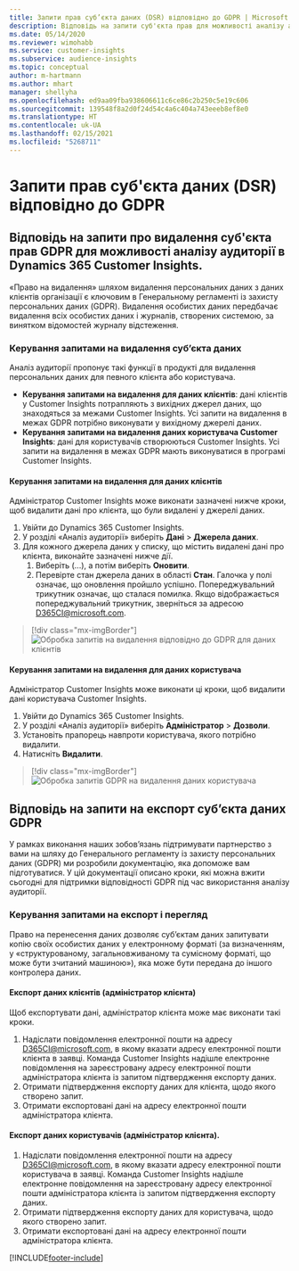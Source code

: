 ```yaml
---
title: Запити прав суб’єкта даних (DSR) відповідно до GDPR | Microsoft Docs
description: Відповідь на запити суб'єкта прав для можливості аналізу аудиторії в Dynamics 365 Customer Insights.
ms.date: 05/14/2020
ms.reviewer: wimohabb
ms.service: customer-insights
ms.subservice: audience-insights
ms.topic: conceptual
author: m-hartmann
ms.author: mhart
manager: shellyha
ms.openlocfilehash: ed9aa09fba938606611c6ce86c2b250c5e19c606
ms.sourcegitcommit: 139548f8a2d0f24d54c4a6c404a743eeeb8ef8e0
ms.translationtype: HT
ms.contentlocale: uk-UA
ms.lasthandoff: 02/15/2021
ms.locfileid: "5268711"
---
```

# <a name="data-subject-rights-dsr-requests-under-gdpr"></a>Запити прав суб'єкта даних (DSR) відповідно до GDPR

## <a name="responding-to-gdpr-data-subject-delete-requests-for-dynamics-365-customer-insights-audience-insights-capability"></a>Відповідь на запити про видалення суб'єкта прав GDPR для можливості аналізу аудиторії в Dynamics 365 Customer Insights.

«Право на видалення» шляхом видалення персональних даних з даних клієнтів організації є ключовим в Генеральному регламенті із захисту персональних даних (GDPR). Видалення особистих даних передбачає видалення всіх особистих даних і журналів, створених системою, за винятком відомостей журналу відстеження.

### <a name="manage-data-subject-delete-requests"></a>Керування запитами на видалення суб’єкта даних

Аналіз аудиторії пропонує такі функції в продукті для видалення персональних даних для певного клієнта або користувача.

- **Керування запитами на видалення для даних клієнтів**: дані клієнтів у Customer Insights потрапляють з вихідних джерел даних, що знаходяться за межами Customer Insights. Усі запити на видалення в межах GDPR потрібно виконувати у вихідному джерелі даних.
- **Керування запитами на видалення даних користувача Customer Insights**: дані для користувачів створюються Customer Insights. Усі запити на видалення в межах GDPR мають виконуватися в програмі Customer Insights.

#### <a name="manage-delete-requests-for-customer-data"></a>Керування запитами на видалення для даних клієнтів

Адміністратор Customer Insights може виконати зазначені нижче кроки, щоб видалити дані про клієнта, що були видалені у джерелі даних.

1. Увійти до Dynamics 365 Customer Insights.
2. У розділі «Аналіз аудиторії» виберіть **Дані** > **Джерела даних**.
3. Для кожного джерела даних у списку, що містить видалені дані про клієнта, виконайте зазначені нижче дії.
   1. Виберіть (...), а потім виберіть **Оновити**.
   2. Перевірте стан джерела даних в області **Стан**. Галочка у полі означає, що оновлення пройшло успішно. Попереджувальний трикутник означає, що сталася помилка. Якщо відображається попереджувальний трикутник, зверніться за адресою D365CI@microsoft.com.

> [!div class="mx-imgBorder"]
> ![Обробка запитів на видалення відповідно до GDPR для даних клієнтів](media/gdpr-data-sources.png "Обробка запитів на видалення відповідно до GDPR для даних клієнтів")

#### <a name="manage-delete-requests-for-user-data"></a>Керування запитами на видалення для даних користувача

Адміністратор Customer Insights може виконати ці кроки, щоб видалити дані користувача Customer Insights.

1. Увійти до Dynamics 365 Customer Insights.
2. У розділі «Аналіз аудиторії» виберіть **Адміністратор** > **Дозволи**.
3. Установіть прапорець навпроти користувача, якого потрібно видалити.
4. Натисніть **Видалити**.

> [!div class="mx-imgBorder"]
> ![Обробка запитів GDPR на видалення даних користувача](media/gdpr-permissions.png "Обробка запитів GDPR на видалення для даних користувача")

## <a name="responding-to-gdpr-data-subject-export-requests"></a>Відповідь на запити на експорт суб’єкта даних GDPR

У рамках виконання наших зобов’язань підтримувати партнерство з вами на шляху до Генерального регламенту із захисту персональних даних (GDPR) ми розробили документацію, яка допоможе вам підготуватися. У цій документації описано кроки, які можна вжити сьогодні для підтримки відповідності GDPR під час використання аналізу аудиторії.

### <a name="manage-export-and-view-requests"></a>Керування запитами на експорт і перегляд

Право на перенесення даних дозволяє суб’єктам даних запитувати копію своїх особистих даних у електронному форматі (за визначенням, у «структурованому, загальновживаному та сумісному форматі, що може бути зчитаний машиною»), яка може бути передана до іншого контролера даних.

#### <a name="export-customer-data-tenant-admin"></a>Експорт даних клієнтів (адміністратор клієнта)

Щоб експортувати дані, адміністратор клієнта може має виконати такі кроки.

1. Надіслати повідомлення електронної пошти на адресу D365CI@microsoft.com, в якому вказати адресу електронної пошти клієнта в заявці. Команда Customer Insights надішле електронне повідомлення на зареєстровану адресу електронної пошти адміністратора клієнта із запитом підтвердження експорту даних.
2. Отримати підтвердження експорту даних для клієнта, щодо якого створено запит.
3. Отримати експортовані дані на адресу електронної пошти адміністратора клієнта.

#### <a name="export-user-data-tenant-admin"></a>Експорт даних користувачів (адміністратор клієнта).

1. Надіслати повідомлення електронної пошти на адресу D365CI@microsoft.com, в якому вказати адресу електронної пошти користувача в заявці. Команда Customer Insights надішле електронне повідомлення на зареєстровану адресу електронної пошти адміністратора клієнта із запитом підтвердження експорту даних.
2. Отримати підтвердження експорту даних для користувача, щодо якого створено запит.
3. Отримати експортовані дані на адресу електронної пошти адміністратора клієнта.


[!INCLUDE[footer-include](../includes/footer-banner.md)]
